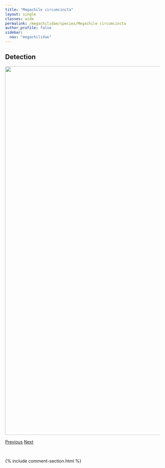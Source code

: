 ```yaml
---
title: "Megachile circumcincta"
layout: single
classes: wide
permalink: /megachilidae/species/Megachile circumcincta
author_profile: false
sidebar:
  nav: "megachilidae"
---
```


<h2>Detection</h2>

<a href="/ANBC/assets/figures/species/Megachile circumcincta/range-map.png">
<img src="/ANBC/assets/figures/species/Megachile circumcincta/range-map.png" height = "1200" width = "800">
</a>

<a href="/profiles/species/Megachile centuncularis" class="pagination--pager" title="PreviousName">Previous</a> <a href="/profiles/species/Megachile frigida" class="pagination--pager" title="NextName">Next</a>

<p>&nbsp;</p>

{% include comment-section.html %}
